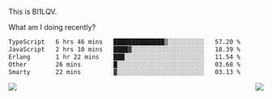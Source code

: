 This is BI1LQV.

What am I doing recently?

<!--START_SECTION:waka-->

```txt
TypeScript   6 hrs 46 mins   ██████████████▒░░░░░░░░░░   57.20 %
JavaScript   2 hrs 10 mins   ████▓░░░░░░░░░░░░░░░░░░░░   18.39 %
Erlang       1 hr 22 mins    ███░░░░░░░░░░░░░░░░░░░░░░   11.54 %
Other        26 mins         █░░░░░░░░░░░░░░░░░░░░░░░░   03.68 %
Smarty       22 mins         ▓░░░░░░░░░░░░░░░░░░░░░░░░   03.13 %
```

<!--END_SECTION:waka-->
<img align="right" src="https://github-readme-stats.vercel.app/api?username=bi1lqv&show_icons=true&count_private=true">

<img src="https://metrics.lecoq.io/bi1lqv?template=classic&base.activity=0&base.community=0&base.repositories=0&base.metadata=0&isocalendar=1&base=header%2C%20activity%2C%20community%2C%20repositories%2C%20metadata&base.indepth=false&base.hireable=false&isocalendar=false&isocalendar.duration=full-year&config.timezone=Asia%2FShanghai">
